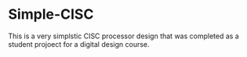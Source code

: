 # Simple-CISC
This is a very simplstic CISC processor design that was completed as a student projoect for a digital design course.
